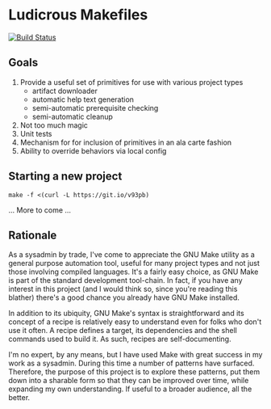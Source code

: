 # Ludicrous Makefiles

[![Build Status](https://travis-ci.org/martinwalsh/ludicrous-makefiles.svg?branch=master)](https://travis-ci.org/martinwalsh/ludicrous-makefiles)

## Goals

1. Provide a useful set of primitives for use with various project types
    - artifact downloader
    - automatic help text generation
    - semi-automatic prerequisite checking
    - semi-automatic cleanup
2. Not too much magic
3. Unit tests
4. Mechanism for for inclusion of primitives in an ala carte fashion
5. Ability to override behaviors via local config

## Starting a new project

```
make -f <(curl -L https://git.io/v93pb)
```

... More to come ...

## Rationale

As a sysadmin by trade, I've come to appreciate the GNU Make utility as a general purpose automation
tool, useful for many project types and not just those involving compiled languages. It's a fairly
easy choice, as GNU Make is part of the standard development tool-chain.  In fact, if you have any
interest in this project (and I would think so, since you're reading this blather) there's a good
chance you already have GNU Make installed.

In addition to its ubiquity, GNU Make's syntax is straightforward and its concept of a recipe is
relatively easy to understand even for folks who don't use it often. A recipe defines a target, its
dependencies and the shell commands used to build it. As such, recipes are self-documenting.

I'm no expert, by any means, but I have used Make with great success in my work as a sysadmin.
During this time a number of patterns have surfaced. Therefore, the purpose of this project is to
explore these patterns, put them down into a sharable form so that they can be improved over time,
while expanding my own understanding. If useful to a broader audience, all the better.
